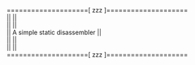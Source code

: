 ====================[ zzz ]====================  
||                                           ||  
||                                           ||  
||        A simple static disassembler       ||  
||                                           ||  
||                                           ||  
====================[ zzz ]====================
